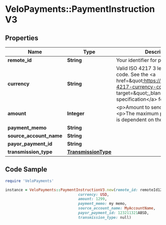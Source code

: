 # VeloPayments::PaymentInstructionV3

## Properties

Name | Type | Description | Notes
------------ | ------------- | ------------- | -------------
**remote_id** | **String** | Your identifier for payee | 
**currency** | **String** | Valid ISO 4217 3 letter currency code. See the &lt;a href&#x3D;\&quot;https://www.iso.org/iso-4217-currency-codes.html\&quot; target&#x3D;\&quot;_blank\&quot; a&gt;ISO specification&lt;/a&gt; for details. | 
**amount** | **Integer** | &lt;p&gt;Amount to send to Payee&lt;/p&gt; &lt;p&gt;The maximum payment amount is dependent on the currency&lt;/p&gt;  | 
**payment_memo** | **String** |  | [optional] 
**source_account_name** | **String** |  | 
**payor_payment_id** | **String** |  | [optional] 
**transmission_type** | [**TransmissionType**](TransmissionType.md) |  | [optional] 

## Code Sample

```ruby
require 'VeloPayments'

instance = VeloPayments::PaymentInstructionV3.new(remote_id: remoteId1234,
                                 currency: USD,
                                 amount: 1299,
                                 payment_memo: my memo,
                                 source_account_name: MyAccountName,
                                 payor_payment_id: 123211321ABSD,
                                 transmission_type: null)
```


